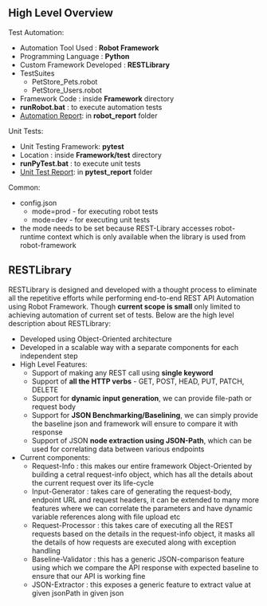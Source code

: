 
High Level Overview
---
Test Automation:

* Automation Tool Used : **Robot Framework**
* Programming Language : **Python**
* Custom Framework Developed : **RESTLibrary**
* TestSuites
  * PetStore_Pets.robot
  * PetStore_Users.robot
* Framework Code : inside **Framework** directory
* **runRobot.bat** : to execute automation tests
* [Automation Report](https://github.com/dchourasia/Automation-Performance/tree/main/API_Automation/robot_report): in **robot_report** folder

Unit Tests:
* Unit Testing Framework: **pytest**
* Location : inside **Framework/test** directory
* **runPyTest.bat** : to execute unit tests
* [Unit Test Report](https://github.com/dchourasia/Automation-Performance/tree/main/API_Automation/pytest_report): in **pytest_report** folder


Common:
* config.json
  * mode=prod - for executing robot tests
  * mode=dev - for executing unit tests
* the mode needs to be set because REST-Library accesses robot-runtime context which is only available when the library is used from robot-framework


RESTLibrary
---
RESTLibrary is designed and developed with a thought process to eliminate all the repetitive efforts while performing end-to-end REST API Automation using Robot Framework.
Though **current scope is small** only limited to achieving automation of current set of tests.
Below are the high level description about RESTLibrary:
* Developed using Object-Oriented architecture
* Developed in a scalable way with a separate components for each independent step
* High Level Features:
  * Support of making any REST call using **single keyword**
  * Support of **all the HTTP verbs** - GET, POST, HEAD, PUT, PATCH, DELETE
  * Support for **dynamic input generation**, we can provide file-path or request body
  * Support for **JSON Benchmarking/Baselining**, we can simply provide the baseline json and framework will ensure to compare it with response
  * Support of JSON **node extraction using JSON-Path**, which can be used for correlating data between various endpoints
* Current components:
  * Request-Info : this makes our entire framework Object-Oriented by building a cetral request-info object, which has all the details about the current request over its life-cycle 
  * Input-Generator : takes care of generating the request-body, endpoint URL and request headers, it can be extended to many more features where we can correlate the parameters and have dynamic variable references along with file upload etc
  * Request-Processor : this takes care of executing all the REST requests based on the details in the request-info object, it masks all the details of how requests are executed along with exception handling
  * Baseline-Validator : this has a generic JSON-comparison feature using which we compare the API response with expected baseline to ensure that our API is working fine
  * JSON-Extractor : this exposes a generic feature to extract value at given jsonPath in given json
  
